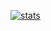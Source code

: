 [![stats](https://github-readme-stats.vercel.app/api?username=crisfeim)](https://github.com/anuraghazra/github-readme-stats)
